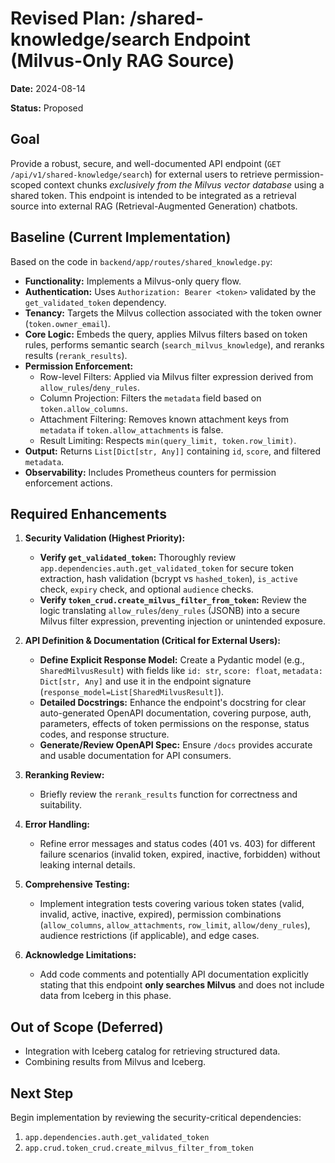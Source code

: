 # Revised Plan: /shared-knowledge/search Endpoint (Milvus-Only RAG Source)

**Date:** 2024-08-14

**Status:** Proposed

## Goal

Provide a robust, secure, and well-documented API endpoint (`GET /api/v1/shared-knowledge/search`) for external users to retrieve permission-scoped context chunks *exclusively from the Milvus vector database* using a shared token. This endpoint is intended to be integrated as a retrieval source into external RAG (Retrieval-Augmented Generation) chatbots.

## Baseline (Current Implementation)

Based on the code in `backend/app/routes/shared_knowledge.py`:

*   **Functionality:** Implements a Milvus-only query flow.
*   **Authentication:** Uses `Authorization: Bearer <token>` validated by the `get_validated_token` dependency.
*   **Tenancy:** Targets the Milvus collection associated with the token owner (`token.owner_email`).
*   **Core Logic:** Embeds the query, applies Milvus filters based on token rules, performs semantic search (`search_milvus_knowledge`), and reranks results (`rerank_results`).
*   **Permission Enforcement:**
    *   Row-level Filters: Applied via Milvus filter expression derived from `allow_rules`/`deny_rules`.
    *   Column Projection: Filters the `metadata` field based on `token.allow_columns`.
    *   Attachment Filtering: Removes known attachment keys from `metadata` if `token.allow_attachments` is false.
    *   Result Limiting: Respects `min(query_limit, token.row_limit)`.
*   **Output:** Returns `List[Dict[str, Any]]` containing `id`, `score`, and filtered `metadata`.
*   **Observability:** Includes Prometheus counters for permission enforcement actions.

## Required Enhancements

1.  **Security Validation (Highest Priority):**
    *   **Verify `get_validated_token`:** Thoroughly review `app.dependencies.auth.get_validated_token` for secure token extraction, hash validation (bcrypt vs `hashed_token`), `is_active` check, `expiry` check, and optional `audience` checks.
    *   **Verify `token_crud.create_milvus_filter_from_token`:** Review the logic translating `allow_rules`/`deny_rules` (JSONB) into a secure Milvus filter expression, preventing injection or unintended exposure.

2.  **API Definition & Documentation (Critical for External Users):**
    *   **Define Explicit Response Model:** Create a Pydantic model (e.g., `SharedMilvusResult`) with fields like `id: str`, `score: float`, `metadata: Dict[str, Any]` and use it in the endpoint signature (`response_model=List[SharedMilvusResult]`).
    *   **Detailed Docstrings:** Enhance the endpoint's docstring for clear auto-generated OpenAPI documentation, covering purpose, auth, parameters, effects of token permissions on the response, status codes, and response structure.
    *   **Generate/Review OpenAPI Spec:** Ensure `/docs` provides accurate and usable documentation for API consumers.

3.  **Reranking Review:**
    *   Briefly review the `rerank_results` function for correctness and suitability.

4.  **Error Handling:**
    *   Refine error messages and status codes (401 vs. 403) for different failure scenarios (invalid token, expired, inactive, forbidden) without leaking internal details.

5.  **Comprehensive Testing:**
    *   Implement integration tests covering various token states (valid, invalid, active, inactive, expired), permission combinations (`allow_columns`, `allow_attachments`, `row_limit`, `allow/deny_rules`), audience restrictions (if applicable), and edge cases.

6.  **Acknowledge Limitations:**
    *   Add code comments and potentially API documentation explicitly stating that this endpoint **only searches Milvus** and does not include data from Iceberg in this phase.

## Out of Scope (Deferred)

*   Integration with Iceberg catalog for retrieving structured data.
*   Combining results from Milvus and Iceberg.

## Next Step

Begin implementation by reviewing the security-critical dependencies:
1.  `app.dependencies.auth.get_validated_token`
2.  `app.crud.token_crud.create_milvus_filter_from_token` 